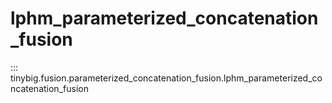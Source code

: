 # lphm_parameterized_concatenation_fusion

::: tinybig.fusion.parameterized_concatenation_fusion.lphm_parameterized_concatenation_fusion